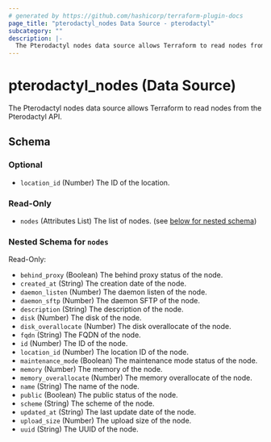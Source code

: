 ```yaml
---
# generated by https://github.com/hashicorp/terraform-plugin-docs
page_title: "pterodactyl_nodes Data Source - pterodactyl"
subcategory: ""
description: |-
  The Pterodactyl nodes data source allows Terraform to read nodes from the Pterodactyl API.
---
```


# pterodactyl_nodes (Data Source)

The Pterodactyl nodes data source allows Terraform to read nodes from the Pterodactyl API.



<!-- schema generated by tfplugindocs -->
## Schema

### Optional

- `location_id` (Number) The ID of the location.

### Read-Only

- `nodes` (Attributes List) The list of nodes. (see [below for nested schema](#nestedatt--nodes))

<a id="nestedatt--nodes"></a>
### Nested Schema for `nodes`

Read-Only:

- `behind_proxy` (Boolean) The behind proxy status of the node.
- `created_at` (String) The creation date of the node.
- `daemon_listen` (Number) The daemon listen of the node.
- `daemon_sftp` (Number) The daemon SFTP of the node.
- `description` (String) The description of the node.
- `disk` (Number) The disk of the node.
- `disk_overallocate` (Number) The disk overallocate of the node.
- `fqdn` (String) The FQDN of the node.
- `id` (Number) The ID of the node.
- `location_id` (Number) The location ID of the node.
- `maintenance_mode` (Boolean) The maintenance mode status of the node.
- `memory` (Number) The memory of the node.
- `memory_overallocate` (Number) The memory overallocate of the node.
- `name` (String) The name of the node.
- `public` (Boolean) The public status of the node.
- `scheme` (String) The scheme of the node.
- `updated_at` (String) The last update date of the node.
- `upload_size` (Number) The upload size of the node.
- `uuid` (String) The UUID of the node.
